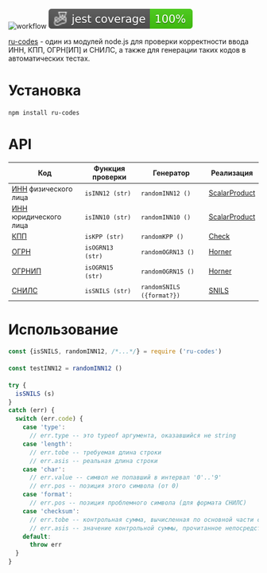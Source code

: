 ![workflow](https://github.com/do-/node-ru-codes/actions/workflows/main.yml/badge.svg)
![Jest coverage](./badges/coverage-jest%20coverage.svg)

[ru-codes](https://github.com/do-/node-ru-codes/wiki) - один из модулей node.js для проверки корректности ввода ИНН, КПП, ОГРН[ИП] и СНИЛС, а также для генерации таких кодов в автоматических тестах.

# Установка

```
npm install ru-codes
```
# API

| Код | Функция проверки | Генератор | Реализация |
| - | - | - | - |
| [ИНН](https://ru.wikipedia.org/wiki/%D0%98%D0%B4%D0%B5%D0%BD%D1%82%D0%B8%D1%84%D0%B8%D0%BA%D0%B0%D1%86%D0%B8%D0%BE%D0%BD%D0%BD%D1%8B%D0%B9_%D0%BD%D0%BE%D0%BC%D0%B5%D1%80_%D0%BD%D0%B0%D0%BB%D0%BE%D0%B3%D0%BE%D0%BF%D0%BB%D0%B0%D1%82%D0%B5%D0%BB%D1%8C%D1%89%D0%B8%D0%BA%D0%B0) физического лица | `isINN12 (str)` | `randomINN12 ()` | [ScalarProduct](https://github.com/do-/node-ru-codes/wiki/ScalarProduct)
| [ИНН](https://ru.wikipedia.org/wiki/%D0%98%D0%B4%D0%B5%D0%BD%D1%82%D0%B8%D1%84%D0%B8%D0%BA%D0%B0%D1%86%D0%B8%D0%BE%D0%BD%D0%BD%D1%8B%D0%B9_%D0%BD%D0%BE%D0%BC%D0%B5%D1%80_%D0%BD%D0%B0%D0%BB%D0%BE%D0%B3%D0%BE%D0%BF%D0%BB%D0%B0%D1%82%D0%B5%D0%BB%D1%8C%D1%89%D0%B8%D0%BA%D0%B0) юридического лица | `isINN10 (str)` | `randomINN10 ()` | [ScalarProduct](https://github.com/do-/node-ru-codes/wiki/ScalarProduct)
| [КПП](https://ru.wikipedia.org/wiki/%D0%98%D0%B4%D0%B5%D0%BD%D1%82%D0%B8%D1%84%D0%B8%D0%BA%D0%B0%D1%86%D0%B8%D0%BE%D0%BD%D0%BD%D1%8B%D0%B9_%D0%BD%D0%BE%D0%BC%D0%B5%D1%80_%D0%BD%D0%B0%D0%BB%D0%BE%D0%B3%D0%BE%D0%BF%D0%BB%D0%B0%D1%82%D0%B5%D0%BB%D1%8C%D1%89%D0%B8%D0%BA%D0%B0#%D0%9A%D0%BE%D0%B4_%D0%BF%D1%80%D0%B8%D1%87%D0%B8%D0%BD%D1%8B_%D0%BF%D0%BE%D1%81%D1%82%D0%B0%D0%BD%D0%BE%D0%B2%D0%BA%D0%B8_%D0%BD%D0%B0_%D1%83%D1%87%D1%91%D1%82_(%D0%9A%D0%9F%D0%9F)) | `isKPP (str)` | `randomKPP ()` | [Check](https://github.com/do-/node-ru-codes/wiki/Check)
| [ОГРН](https://ru.wikipedia.org/wiki/%D0%9E%D1%81%D0%BD%D0%BE%D0%B2%D0%BD%D0%BE%D0%B9_%D0%B3%D0%BE%D1%81%D1%83%D0%B4%D0%B0%D1%80%D1%81%D1%82%D0%B2%D0%B5%D0%BD%D0%BD%D1%8B%D0%B9_%D1%80%D0%B5%D0%B3%D0%B8%D1%81%D1%82%D1%80%D0%B0%D1%86%D0%B8%D0%BE%D0%BD%D0%BD%D1%8B%D0%B9_%D0%BD%D0%BE%D0%BC%D0%B5%D1%80) | `isOGRN13 (str)` | `randomOGRN13 ()` | [Horner](https://github.com/do-/node-ru-codes/wiki/Horner)
| [ОГРНИП](https://ru.wikipedia.org/wiki/%D0%9E%D1%81%D0%BD%D0%BE%D0%B2%D0%BD%D0%BE%D0%B9_%D0%B3%D0%BE%D1%81%D1%83%D0%B4%D0%B0%D1%80%D1%81%D1%82%D0%B2%D0%B5%D0%BD%D0%BD%D1%8B%D0%B9_%D1%80%D0%B5%D0%B3%D0%B8%D1%81%D1%82%D1%80%D0%B0%D1%86%D0%B8%D0%BE%D0%BD%D0%BD%D1%8B%D0%B9_%D0%BD%D0%BE%D0%BC%D0%B5%D1%80_%D0%B8%D0%BD%D0%B4%D0%B8%D0%B2%D0%B8%D0%B4%D1%83%D0%B0%D0%BB%D1%8C%D0%BD%D0%BE%D0%B3%D0%BE_%D0%BF%D1%80%D0%B5%D0%B4%D0%BF%D1%80%D0%B8%D0%BD%D0%B8%D0%BC%D0%B0%D1%82%D0%B5%D0%BB%D1%8F) | `isOGRN15 (str)` | `randomOGRN15 ()` | [Horner](https://github.com/do-/node-ru-codes/wiki/Horner)
| [СНИЛС](https://ru.wikipedia.org/wiki/%D0%A1%D1%82%D1%80%D0%B0%D1%85%D0%BE%D0%B2%D0%BE%D0%B9_%D0%BD%D0%BE%D0%BC%D0%B5%D1%80_%D0%B8%D0%BD%D0%B4%D0%B8%D0%B2%D0%B8%D0%B4%D1%83%D0%B0%D0%BB%D1%8C%D0%BD%D0%BE%D0%B3%D0%BE_%D0%BB%D0%B8%D1%86%D0%B5%D0%B2%D0%BE%D0%B3%D0%BE_%D1%81%D1%87%D1%91%D1%82%D0%B0) | `isSNILS (str)` | `randomSNILS ({format?})` | [SNILS](https://github.com/do-/node-ru-codes/wiki/SNILS)

# Использование

```js
const {isSNILS, randomINN12, /*...*/} = require ('ru-codes')

const testINN12 = randomINN12 ()

try {
  isSNILS (s)
}
catch (err) {
  switch (err.code) {
    case 'type':
      // err.type -- это typeof аргумента, оказавшийся не string
    case 'length':
      // err.tobe -- требуемая длина строки
      // err.asis -- реальная длина строки
    case 'char':
      // err.value -- символ не попавший в интервал '0'..'9'
      // err.pos -- позиция этого символа (от 0)
    case 'format':
      // err.pos -- позиция проблемного символа (для формата СНИЛС)
    case 'checksum': 
      // err.tobe -- контрольная сумма, вычисленная по основной части строки
      // err.asis -- значение контрольной суммы, прочитанное непосредственно из строки
    default:
      throw err
  }
}
```
